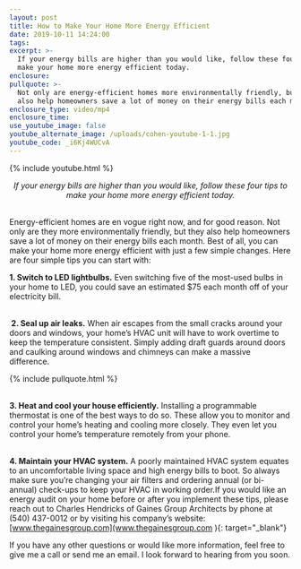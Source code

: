 ```yaml
---
layout: post
title: How to Make Your Home More Energy Efficient
date: 2019-10-11 14:24:00
tags:
excerpt: >-
  If your energy bills are higher than you would like, follow these four tips to
  make your home more energy efficient today.
enclosure:
pullquote: >-
  Not only are energy-efficient homes more environmentally friendly, but they
  also help homeowners save a lot of money on their energy bills each month.
enclosure_type: video/mp4
enclosure_time:
use_youtube_image: false
youtube_alternate_image: /uploads/cohen-youtube-1-1.jpg
youtube_code: _i6Kj4WUCvA
---
```


{% include youtube.html %}

<center><em>If your energy bills are higher than you would like, follow these four tips to make your home more energy efficient today.</em></center>

<center>&nbsp;</center>

Energy-efficient homes are en vogue right now, and for good reason. Not only are they more environmentally friendly, but they also help homeowners save a lot of money on their energy bills each month. Best of all, you can make your home more energy efficient with just a few simple changes. Here are four simple tips you can start with:&nbsp;

**1\. Switch to LED lightbulbs.** Even switching five of the most-used bulbs in your home to LED, you could save an estimated $75 each month off of your electricity bill.&nbsp;

<br>**&nbsp;2. Seal up air leaks.** When air escapes from the small cracks around your doors and windows, your home’s HVAC unit will have to work overtime to keep the temperature consistent. Simply adding draft guards around doors and caulking around windows and chimneys can make a massive difference.&nbsp;

{% include pullquote.html %}

<br>**3\. Heat and cool your house efficiently.** Installing a programmable thermostat is one of the best ways to do so. These allow you to monitor and control your home’s heating and cooling more closely. They even let you control your home’s temperature remotely from your phone.&nbsp;

<br>**4\. Maintain your HVAC system.** A poorly maintained HVAC system equates to an uncomfortable living space and high energy bills to boot. So always make sure you’re changing your air filters and ordering annual (or bi-annual) check-ups to keep your HVAC in working order.If you would like an energy audit on your home before or after you implement these tips, please reach out to Charles Hendricks of Gaines Group Architects by phone at (540) 437-0012 or by visiting his company’s website: [www.thegainesgroup.com](www.thegainesgroup.com ){: target="_blank"}

If you have any other questions or would like more information, feel free to give me a call or send me an email. I look forward to hearing from you soon.